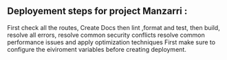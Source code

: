 ## Deployement steps for project Manzarri :
First check all the routes,
Create Docs 
then lint ,format and test,
then build,
resolve all errors,
resolve common security conflicts 
resolve common performance issues and apply optimization techniques
First make sure to configure the eiviroment variables before creating deployment.  